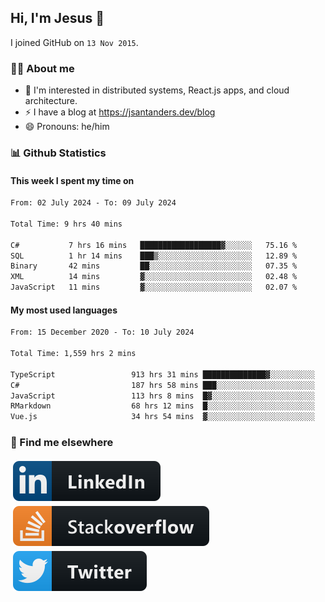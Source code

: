 ## Hi, I'm Jesus 👋

I joined GitHub on `13 Nov 2015`.

<!-- Talking about you -->

### 👨‍💻 About me

- 👦 I'm interested in distributed systems, React.js apps, and cloud architecture.
- ⚡️ I have a blog at <https://jsantanders.dev/blog>
- 😄 Pronouns: he/him

### 📊 Github Statistics

#### This week I spent my time on

<!--START_SECTION:weekly-->

```txt
From: 02 July 2024 - To: 09 July 2024

Total Time: 9 hrs 40 mins

C#           7 hrs 16 mins   ██████████████████▓░░░░░░   75.16 %
SQL          1 hr 14 mins    ███▒░░░░░░░░░░░░░░░░░░░░░   12.89 %
Binary       42 mins         ██░░░░░░░░░░░░░░░░░░░░░░░   07.35 %
XML          14 mins         ▓░░░░░░░░░░░░░░░░░░░░░░░░   02.48 %
JavaScript   11 mins         ▓░░░░░░░░░░░░░░░░░░░░░░░░   02.07 %
```

<!--END_SECTION:weekly-->

#### My most used languages

<!--START_SECTION:alltime-->

```txt
From: 15 December 2020 - To: 10 July 2024

Total Time: 1,559 hrs 2 mins

TypeScript                 913 hrs 31 mins ██████████████▓░░░░░░░░░░   58.59 %
C#                         187 hrs 58 mins ███░░░░░░░░░░░░░░░░░░░░░░   12.06 %
JavaScript                 113 hrs 8 mins  █▓░░░░░░░░░░░░░░░░░░░░░░░   07.26 %
RMarkdown                  68 hrs 12 mins  █░░░░░░░░░░░░░░░░░░░░░░░░   04.37 %
Vue.js                     34 hrs 54 mins  ▓░░░░░░░░░░░░░░░░░░░░░░░░   02.24 %
```

<!--END_SECTION:alltime-->

### 📢 Find me elsewhere

<p>
  <a target="_blank" href="https://linkedin.com/in/jsantanders">
    <img src="https://github.com/jsantanders/jsantanders/blob/master/img/linkedin.svg" alt="LinkedIn" style="vertical-align:top; margin:4px">
  </a>
  
  <a target="_blank" href="https://stackoverflow.com/users/7318331/jesus-santander">
    <img src="https://github.com/jsantanders/jsantanders/blob/master/img/stackoverflow.svg" alt="StackOverflow" style="vertical-align:top; margin:4px">
  </a>
  
  <a target="_blank" href="http://twitter.com/jsantanders">
    <img src="https://github.com/jsantanders/jsantanders/blob/master/img/twitter.svg" alt="Twitter" style="vertical-align:top; margin:4px">
  </a>
</p>
